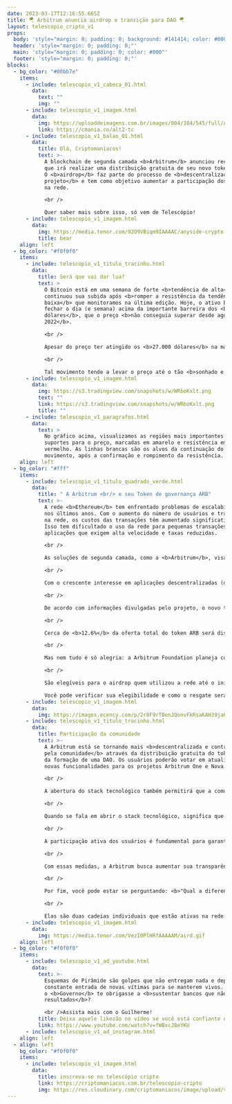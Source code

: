 ```yaml
---
date: 2023-03-17T12:16:55.665Z
title: 🪂 Arbitrum anuncia airdrop e transição para DAO 🪂
layout: telescopio_cripto_v1
props:
  body: 'style="margin: 0; padding: 0; background: #141414; color: #000"'
  header: 'style="margin: 0; padding: 0;"'
  main: 'style="margin: 0; padding: 0; color: #000"'
  footer: 'style="margin: 0; padding: 0;"'
blocks:
  - bg_color: "#00bb7e"
    items:
      - include: telescopio_v1_cabeca_01.html
        data:
          text: ""
          img: ""
      - include: telescopio_v1_imagem.html
        data:
          img: https://uploaddeimagens.com.br/images/004/384/545/full/Altseason_Newsletter_final.png?1678449695
          link: https://cmania.co/alt2-tc
      - include: telescopio_v1_balao_01.html
        data:
          title: Olá, Criptomaníacos!
          text: >-
            A blockchain de segunda camada <b>Arbitrum</b> anunciou recentemente
            que irá realizar uma distribuição gratuita de seu novo token, o ARB.
            O <b>airdrop</b> faz parte do processo de <b>descentralização do
            projeto</b> e tem como objetivo aumentar a participação dos usuários
            na rede.

            <br /> 

            Quer saber mais sobre isso, só vem de Telescópio!
      - include: telescopio_v1_imagem.html
        data:
          img: https://media.tenor.com/92O9VBiqm9IAAAAC/anyside-crypto.gif
          title: bear
    align: left
  - bg_color: "#f0f0f0"
    items:
      - include: telescopio_v1_titulo_tracinho.html
        data:
          title: Será que vai dar lua?
          text: >
            O Bitcoin está em uma semana de forte <b>tendência de alta</b> e
            continuou sua subida após <b>romper a resistência da tendência de
            baixa</b> que monitoramos na última edição. Hoje, o ativo briga para
            fechar o dia (e semana) acima da importante barreira dos <b>25.300
            dólares</b>, que o preço <b>não conseguia superar desde agosto de
            2022</b>. 

            <br /> 

            Apesar do preço ter atingido os <b>27.000 dólares</b> na manhã desta sexta-feira, vale ressaltar que ainda é importante uma confirmação de rompimento com o fechamento do gráfico diário de hoje, e o semanal, acima desse patamar para termos uma confirmação de rompimento. 

            <br /> 

            Tal movimento tende a levar o preço até o tão <b>sonhado e esperado 30k</b>. Por outro lado, se essa confirmação não acontecer e tivermos um sinal de <b>rompimento falso</b>, veremos um forte <b>movimento vendedor</b>. 
      - include: telescopio_v1_imagem.html
        data:
          img: https://s3.tradingview.com/snapshots/w/WRboKxlt.png
          text: ""
          link: https://s3.tradingview.com/snapshots/w/WRboKxlt.png
          title: ""
      - include: telescopio_v1_paragrafos.html
        data:
          text: >
            No gráfico acima, visualizamos as regiões mais importantes de
            suportes para o preço, marcadas em amarelo e resistência em
            vermelho. As linhas brancas são os alvos da continuação do
            movimento, após a confirmação e rompimento da resistência.
    align: left
  - bg_color: "#fff"
    items:
      - include: telescopio_v1_titulo_quadrado_verde.html
        data:
          title: " A Arbitrum <br/> e seu Token de governança ARB"
          text: >-
            A rede <b>Ethereum</b> tem enfrentado problemas de escalabilidade
            nos últimos anos. Com o aumento do número de usuários e transações
            na rede, os custos das transações têm aumentado significativamente.
            Isso tem dificultado o uso da rede para pequenas transações e
            aplicações que exigem alta velocidade e taxas reduzidas.

            <br /> 

            As soluções de segunda camada, como a <b>Arbitrum</b>, visam resolver esses problemas ao permitir que as transações sejam processadas <b>fora da cadeia principal da Ethereum</b>. Isso faz com que essas transações sejam processadas com maior <b>velocidade e menor custo</b>.

            <br /> 

            Com o crescente interesse em aplicações descentralizadas (dapps) e finanças descentralizadas (DeFi), <b>a demanda por soluções de segunda camada como a Arbitrum tem aumentado significativamente</b>.

            <br /> 

            De acordo com informações divulgadas pelo projeto, o novo token nativo da Arbitrum, o <b>ARB</b>, concederá aos seus detentores o poder de votar em mudanças na rede. Além disso, a Arbitrum também anunciou a formação de uma <b>DAO</b> (Organização Autônoma Descentralizada) para direcionar a tecnologia aos fins da comunidade.

            <br /> 

            Cerca de <b>12.6%</b> da oferta total do token ARB será distribuída gratuitamente através do airdrop, no dia <b>23 de março</b>. Isso permitirá que os usuários da rede tenham voz ativa nas decisões sobre o futuro dos projetos <b>Arbitrum One e Nova</b>.

            <br /> 

            Mas nem tudo é só alegria: a Arbitrum Foundation planeja conceder <b>44%</b> dos tokens a investidores e principais colaboradores, um número relativamente <b>alto</b> de tokens.

            <br /> 

            São elegíveis para o airdrop quem utilizou a rede até o início do mês passado.<br /> 

            Você pode verificar sua elegibilidade e como o resgate será feito clicando <a href=“https://arbitrum.foundation/” target=”_blank">aqui</a>.
      - include: telescopio_v1_imagem.html
        data:
          img: https://images.ecency.com/p/2r8F9rTBenJQonvFkRsaKAH39jaKNoUwtKLXMK2cgH78Bfn3Yynxaz9YruWaCSiZ26vtHxJxCYgz8KEx51oxXoG4pwyskqU8XKXr6oginjKKd218DeusRCzUmmM8BYCEH.webp?format=webp&mode=fit
      - include: telescopio_v1_titulo_tracinho.html
        data:
          title: Participação da comunidade
          text: >-
            A Arbitrum está se tornando mais <b>descentralizada e controlada
            pela comunidade</b> através da distribuição gratuita do token ARB e
            da formação de uma DAO. Os usuários poderão votar em atualizações e
            novas funcionalidades para os projetos Arbitrum One e Nova. 

            <br /> 

            A abertura do stack tecnológico também permitirá que a comunidade contribua diretamente para o crescimento da rede.

            <br /> 

            Quando se fala em abrir o stack tecnológico, significa que ferramentas e tecnologias estarão disponíveis para que desenvolvedores construam <b>soluções de terceira camada sobre a Arbitrum</b>. Em resumo, veremos muitos projetos, protocolos e aplicações sendo construídos pela comunidade.

            <br /> 

            A participação ativa dos usuários é fundamental para garantir que a tecnologia evolua de acordo com as necessidades da comunidade. A DAO será responsável por <b>tomar decisões importantes sobre o futuro da tecnologia e gerenciar os fundos destinados ao desenvolvimento dos projetos</b>.

            <br /> 

            Com essas medidas, a Arbitrum busca aumentar sua transparência e responsabilidade perante sua base de usuários, fortalecendo ainda mais sua relação com eles.

            <br /> 

            Por fim, você pode estar se perguntando: <b>"Qual a diferença entre a Arbitrum One e a Nova?"</b>. 

            <br /> 

            Elas são duas cadeias individuais que estão ativas na rede principal e juntas podem suportar quase todos os casos de uso de blockchain. <b>Nova</b> é a solução mais adequada de escolha para <b>jogos e aplicações sociais</b>, enquanto <b>Arbitrum One</b> é apresentada como o <b>lar para DeFi e muitos projetos NFT</b>. 
      - include: telescopio_v1_imagem.html
        data:
          img: https://media.tenor.com/VezI0PlHRfAAAAAM/aird.gif
    align: left
  - bg_color: "#f0f0f0"
    items:
      - include: telescopio_v1_ad_youtube.html
        data:
          text: >-
            Esquemas de Pirâmide são golpes que não entregam nada e dependem da
            constante entrada de novas vítimas para se manterem vivos. Mas e se
            o <b>Governo</b> te obrigasse a <b>sustentar bancos que não entregam
            resultados</b>?

            <br />Assista mais com o Guilherme!
          title: Deixa aquele likezão no vídeo se você está confiante no BTC!
          link: https://www.youtube.com/watch?v=fWBxcJBeYKU
      - include: telescopio_v1_ad_instagram.html
    align: left
  - align: left
    bg_color: "#f0f0f0"
    items:
      - include: telescopio_v1_imagem.html
        data:
          title: inscreva-se no telescópio cripto
          link: https://criptomaniacos.com.br/telescopio-cripto
          img: https://res.cloudinary.com/criptomaniacos/image/upload/v1662133224/telescopio/inscreva-se-telescopio.png
---
```

